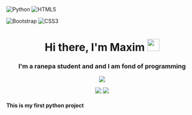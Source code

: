 ![Python](https://img.shields.io/badge/python-3670A0?style=for-the-badge&logo=python&logoColor=ffdd54)
![HTML5](https://img.shields.io/badge/html5-%23E34F26.svg?style=for-the-badge&logo=html5&logoColor=white)

![Bootstrap](https://img.shields.io/badge/bootstrap-%23563D7C.svg?style=for-the-badge&logo=bootstrap&logoColor=white)
![CSS3](https://img.shields.io/badge/css3-%231572B6.svg?style=for-the-badge&logo=css3&logoColor=white)


<html>
  <head>
    <style>
    .images{
      text-align: center;
     }
    </style>
<h1 align="center">Hi there, I'm Maxim 
<img src="https://github.com/blackcater/blackcater/raw/main/images/Hi.gif" height="32"/></h1>
<h3 align="center">I'm a ranepa student and and I am fond of programming</h3>

<p align="center">
  <img src="http://github-profile-summary-cards.vercel.app/api/cards/profile-details?username=MKoreallycool&theme=blueberry"/>
</p>

<div class="images">
  <img src="http://github-profile-summary-cards.vercel.app/api/cards/stats?username=MKoreallycool&theme=blueberry"/>
  <img src="http://github-profile-summary-cards.vercel.app/api/cards/repos-per-language?username=MKoreallycool&theme=blueberry"/>
</div>
  </head>
  
<h4>This is my first python project</h4>
</html>

